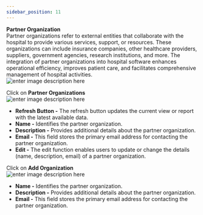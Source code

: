 ```yaml
---
sidebar_position: 11
---
```




**Partner Organization**  
Partner organizations refer to external entities that collaborate with the
hospital to provide various services, support, or resources. These
organizations can include insurance companies, other healthcare providers,
suppliers, government agencies, research institutions, and more. The
integration of partner organizations into hospital software enhances
operational efficiency, improves patient care, and facilitates comprehensive
management of hospital activities.  
![enter image description
here](https://res.cloudinary.com/teleopdassets/image/upload/v1717566564/Screenshot_2024-06-05_112422_ksdq7t.png)

Click on **Partner Organizations**  
![enter image description
here](https://res.cloudinary.com/teleopdassets/image/upload/v1717566930/Screenshot_2024-06-05_112815_zwvi1j.png)

- **Refresh Button -** The refresh button updates the current view or report with the latest available data.
- **Name -** Identifies the partner organization.
- **Description -** Provides additional details about the partner organization.
- **Email -** This field stores the primary email address for contacting the partner organization.
- **Edit -** The edit function enables users to update or change the details (name, description, email) of a partner organization.

Click on **Add Organization**  
![enter image description
here](https://res.cloudinary.com/teleopdassets/image/upload/v1717569924/Screenshot_2024-06-05_112955_sk9bk5.png)

- **Name -** Identifies the partner organization.
- **Description -** Provides additional details about the partner organization.
- **Email -** This field stores the primary email address for contacting the partner organization.

